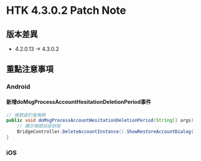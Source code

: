 # HTK 4.3.0.2 Patch Note

## 版本差異
* 4.2.0.13 -> 4.3.0.2

## 重點注意事項

### Android

#### 新增doMsgProcessAccountHesitationDeletionPeriod事件
```java
// 帳號處於後悔期
public void doMsgProcessAccountHesitationDeletionPeriod(String[] args) {
    // 顯示帳號目前狀態
    BridgeController.DeleteAccountInstance().ShowRestoreAccountDialog();
}
```

### iOS
